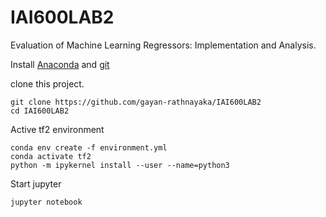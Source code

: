 # IAI600LAB2
Evaluation of Machine Learning Regressors: Implementation and Analysis.


Install [Anaconda](https://www.anaconda.com/distribution/) and [git](https://git-scm.com/downloads)

clone this project.

    git clone https://github.com/gayan-rathnayaka/IAI600LAB2
    cd IAI600LAB2

Active tf2 environment

    conda env create -f environment.yml
    conda activate tf2
    python -m ipykernel install --user --name=python3

Start jupyter

    jupyter notebook
